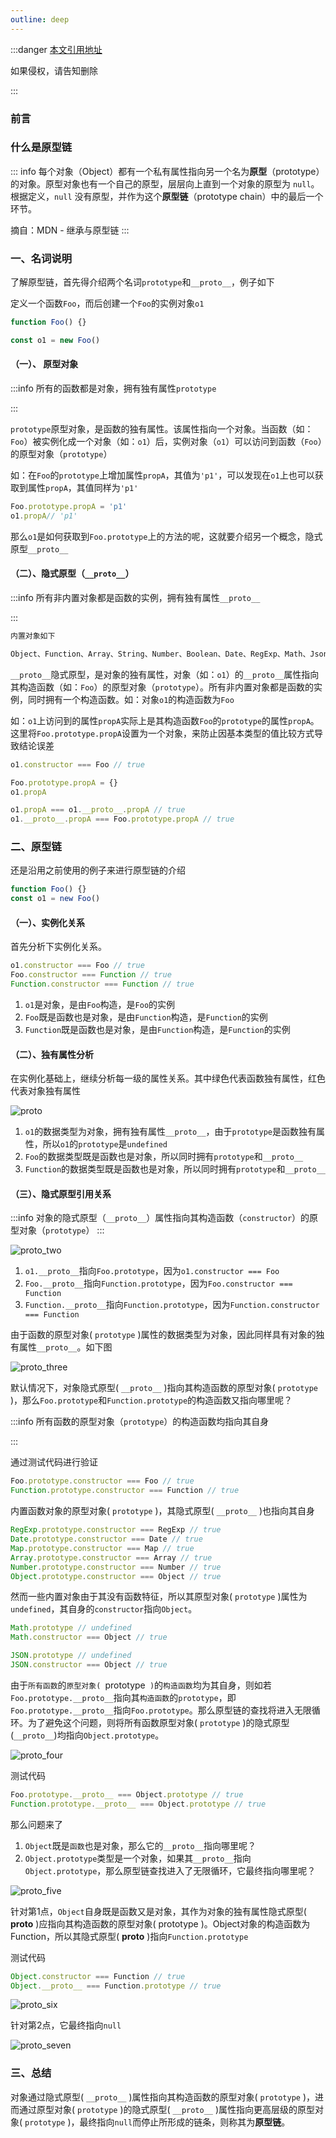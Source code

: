 ```yaml
---
outline: deep
---
```


:::danger  [本文引用地址](https://mp.weixin.qq.com/s/909OhmzcNxXMmRdL5bDf_A)

如果侵权，请告知删除

:::

### 前言

### 什么是原型链

::: info 每个对象（Object）都有一个私有属性指向另一个名为**原型**（prototype）的对象。原型对象也有一个自己的原型，层层向上直到一个对象的原型为 `null`。根据定义，`null` 没有原型，并作为这个**原型链**（prototype chain）中的最后一个环节。

摘自：MDN - 继承与原型链
:::

### 一、名词说明

了解原型链，首先得介绍两个名词`prototype`和`__proto__`，例子如下

定义一个函数`Foo`，而后创建一个`Foo`的实例对象`o1`

```javascript
function Foo() {}

const o1 = new Foo()
```

#### （一）、 原型对象

:::info 所有的函数都是对象，拥有独有属性`prototype`

:::

`prototype`原型对象，是函数的独有属性。该属性指向一个对象。当函数（如：`Foo`）被实例化成一个对象（如：`o1`）后，实例对象（`o1`）可以访问到函数（`Foo`）的原型对象（`prototype`）

如：在`Foo`的`prototype`上增加属性`propA`，其值为`'p1'`，可以发现在`o1`上也可以获取到属性`propA`，其值同样为`'p1'`

```javascript
Foo.prototype.propA = 'p1'
o1.propA// 'p1'
```

那么`o1`是如何获取到`Foo.prototype`上的方法的呢，这就要介绍另一个概念，隐式原型`__proto__`

#### （二）、隐式原型（`__proto__`）

:::info 所有非内置对象都是函数的实例，拥有独有属性`__proto__`

:::

```tex
内置对象如下

Object、Function、Array、String、Number、Boolean、Date、RegExp、Math、Json等
```

`__proto__`隐式原型，是对象的独有属性，对象（如：`o1`）的`__proto__`属性指向其构造函数（如：`Foo`）的原型对象（`prototype`）。所有非内置对象都是函数的实例，同时拥有一个构造函数。如：对象`o1`的构造函数为`Foo`

如：`o1`上访问到的属性`propA`实际上是其构造函数`Foo`的`prototype`的属性`propA`。这里将`Foo.prototype.propA`设置为一个对象，来防止因基本类型的值比较方式导致结论误差

```javascript
o1.constructor === Foo // true

Foo.prototype.propA = {}
o1.propA

o1.propA === o1.__proto__.propA // true
o1.__proto__.propA === Foo.prototype.propA // true
```

### 二、原型链

还是沿用之前使用的例子来进行原型链的介绍

```javascript
function Foo() {}
const o1 = new Foo()
```

#### （一）、实例化关系

首先分析下实例化关系。

```javascript
o1.constructor === Foo // true
Foo.constructor === Function // true
Function.constructor === Function // true
```

1. `o1`是对象，是由`Foo`构造，是`Foo`的实例
2. `Foo`既是函数也是对象，是由`Function`构造，是`Function`的实例
3. `Function`既是函数也是对象，是由`Function`构造，是`Function`的实例

#### （二）、独有属性分析

在实例化基础上，继续分析每一级的属性关系。其中绿色代表函数独有属性，红色代表对象独有属性

![proto](/proto.png)

1. `o1`的数据类型为对象，拥有独有属性`__proto__`，由于`prototype`是函数独有属性，所以`o1`的`prototype`是`undefined`
2. `Foo`的数据类型既是函数也是对象，所以同时拥有`prototype`和`__proto__`
3. `Function`的数据类型既是函数也是对象，所以同时拥有`prototype`和`__proto__`

#### （三）、隐式原型引用关系

:::info 对象的隐式原型（`__proto__`）属性指向其构造函数（`constructor`）的原型对象（`prototype`）
:::

![proto_two](/proto_two.png)

1. `o1.__proto__`指向`Foo.prototype`，因为`o1.constructor === Foo `
2. `Foo.__proto__`指向`Function.prototype`，因为`Foo.constructor === Function`
3. `Function.__proto__`指向`Function.prototype`，因为`Function.constructor === Function`

由于函数的原型对象( `prototype` )属性的数据类型为对象，因此同样具有对象的独有属性`__proto__`。如下图

![proto_three](/proto_three.png)

默认情况下，对象隐式原型( `__proto__` )指向其构造函数的原型对象( `prototype` )，那么`Foo.prototype`和`Function.prototype`的构造函数又指向哪里呢？

:::info 所有函数的原型对象（`prototype`）的构造函数均指向其自身

:::

通过测试代码进行验证

```javascript
Foo.prototype.constructor === Foo // true
Function.prototype.constructor === Function // true
```

内置函数对象的原型对象( `prototype` )，其隐式原型( `__proto__` )也指向其自身

```javascript
RegExp.prototype.constructor === RegExp // true
Date.prototype.constructor === Date // true
Map.prototype.constructor === Map // true
Array.prototype.constructor === Array // true
Number.prototype.constructor === Number // true
Object.prototype.constructor === Object // true
```

然而一些内置对象由于其没有函数特征，所以其原型对象( `prototype` )属性为`undefined`，其自身的`constructor`指向`Object`。

```javascript
Math.prototype // undefined
Math.constructor === Object // true

JSON.prototype // undefined
JSON.constructor === Object // true
```

由于`所有函数`的`原型对象( `prototype` )`的`构造函数`均为其自身，则如若`Foo.prototype.__proto__`指向其`构造函数`的`prototype`，即`Foo.prototype.__proto__`指向`Foo.prototype`。那么原型链的查找将进入无限循环。为了避免这个问题，则将所有函数原型对象( `prototype` )的隐式原型(`__proto__`)均指向`Object.prototype`。

![proto_four](/proto_four.png)

测试代码

```javascript
Foo.prototype.__proto__ === Object.prototype // true
Function.prototype.__proto__ === Object.prototype // true
```

那么问题来了

1. `Object`既是`函数`也是对象，那么它的`__proto__`指向哪里呢？
2. `Object.prototype`类型是一个对象，如果其`__proto__`指向`Object.prototype`，那么原型链查找进入了无限循环，它最终指向哪里呢？

![proto_five](/proto_five.png)

针对第1点，`Object`自身既是函数又是对象，其作为对象的独有属性隐式原型( **__proto__** )应指向其构造函数的原型对象( prototype )。Object对象的构造函数为Function，所以其隐式原型( **__proto__** )指向`Function.prototype`

测试代码

```javascript
Object.constructor === Function // true
Object.__proto__ === Function.prototype // true
```

![proto_six](/proto_six.png)

针对第2点，它最终指向`null`

![proto_seven](/proto_seven.png)



### 三、总结

对象通过隐式原型( `__proto__` )属性指向其构造函数的原型对象( `prototype` )，进而通过原型对象( `prototype` )的隐式原型( `__proto__` )属性指向更高层级的原型对象( `prototype` )，最终指向`null`而停止所形成的链条，则称其为**原型链**。

